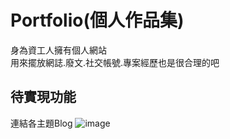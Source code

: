 # Portfolio(個人作品集)
身為資工人擁有個人網站  
用來擺放網誌.廢文.社交帳號.專案經歷也是很合理的吧  

## 待實現功能
連結各主題Blog
![image](https://user-images.githubusercontent.com/80444639/230121705-c242e384-2867-4c51-bfc0-ea7cfbafd161.png)
